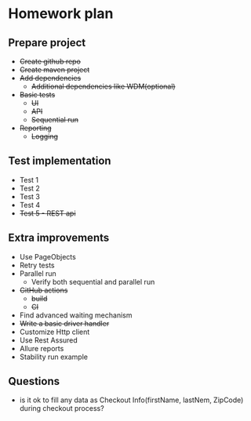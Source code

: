 # Homework plan

## Prepare project

- ~~Create github repo~~
- ~~Create maven project~~
- ~~Add dependencies~~
    - ~~Additional dependencies like WDM(optional)~~
- ~~Basic tests~~
    - ~~UI~~
    - ~~API~~
    - ~~Sequential run~~
- ~~Reporting~~
    - ~~Logging~~

## Test implementation

- Test 1
- Test 2
- Test 3
- Test 4
- ~~Test 5 - REST api~~

## Extra improvements

- Use PageObjects
- Retry tests
- Parallel run
    - Verify both sequential and parallel run
- ~~GitHub actions~~
    - ~~build~~
    - ~~CI~~
- Find advanced waiting mechanism
- ~~Write a basic driver handler~~
- Customize Http client
- Use Rest Assured
- Allure reports
- Stability run example

## Questions

- is it ok to fill any data as Checkout Info(firstName, lastNem, ZipCode) during checkout process?
